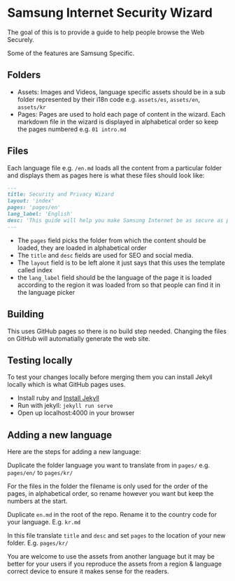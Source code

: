 Samsung Internet Security Wizard
================================

The goal of this is to provide a guide to help people browse the Web Securely.

Some of the features are Samsung Specific.

## Folders

* Assets: Images and Videos, language specific assets should be in a sub folder represented by their i18n code e.g. `assets/es`, `assets/en`, `assets/kr`
* Pages: Pages are used to hold each page of content in the wizard. Each markdown file in the wizard is displayed in alphabetical order so keep the pages numbered e.g. `01 intro.md`

## Files

Each language file e.g. `/en.md` loads all the content from a particular folder and displays them as pages here is what these files should look like:

```markdown
---
title: Security and Privacy Wizard
layout: 'index'
pages: 'pages/en'
lang_label: 'English'
desc: 'This guide will help you make Samsung Internet be as secure as possible and explain how it protects you.'
---
```

* The `pages` field picks the folder from which the content should be loaded, they are loaded in alphabetical order
* The `title` and `desc` fields are used for SEO and social media.
* The `layout` field is to be left alone it just says that this uses the template called index
* the `lang_label` field should be the language of the page it is loaded according to the region it was loaded from so that people can find it in the language picker

## Building

This uses GitHub pages so there is no build step needed. Changing the files on GitHub will automatially
generate the web site.

## Testing locally

To test your changes locally before merging them you can install Jekyll locally which is what GitHub pages uses.

* Install ruby and [Install Jekyll](https://docs.github.com/en/pages/setting-up-a-github-pages-site-with-jekyll/testing-your-github-pages-site-locally-with-jekyll)
* Run with jekyll: `jekyll run serve`
* Open up localhost:4000 in your browser

## Adding a new language

Here are the steps for adding a new language:

Duplicate the folder language you want to translate from in `pages/` e.g. `pages/en/` to `pages/kr/`

For the files in the folder the filename is only used for the order of the pages, in alphabetical order, so rename however you want but keep the numbers at the start.

Duplicate `en.md` in the root of the repo. Rename it to the country code for your language. E.g. `kr.md`

In this file translate `title` and `desc` and set `pages` to the location of your new folder. E.g. `pages/kr/`

You are welcome to use the assets from another language but it may be better for your users if you reproduce the assets from a region & language correct device to ensure it makes sense for the readers.
